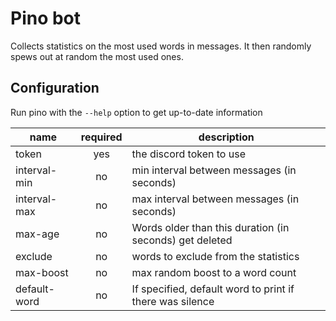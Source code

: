 # Pino bot

Collects statistics on the most used words in messages. It then randomly spews
out at random the most used ones.

## Configuration

Run pino with the `--help` option to get up-to-date information

| name         | required | description                                              |
| ------------ | :------: | -------------------------------------------------------- |
| token        |   yes    | the discord token to use                                 |
| interval-min |    no    | min interval between messages (in seconds)               |
| interval-max |    no    | max interval between messages (in seconds)               |
| max-age      |    no    | Words older than this duration (in seconds) get deleted  |
| exclude      |    no    | words to exclude from the statistics                     |
| max-boost    |    no    | max random boost to a word count                         |
| default-word |    no    | If specified, default word to print if there was silence |
